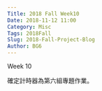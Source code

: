 ```yaml
---
Title: 2018 Fall Week10
Date: 2018-11-12 11:00
Category: Misc
Tags: 2018Fall
Slug: 2018-Fall-Project-Blog
Author: BG6
---
```


Week 10

<!-- PELICAN_END_SUMMARY -->

確定計時器為第六組專題作業。

